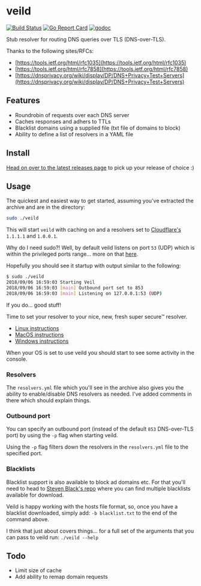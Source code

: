 # veild

[![Build Status](https://github.com/jamesduncombe/veild/actions/workflows/build.yml/badge.svg)](https://github.com/jamesduncombe/veild/actions) [![Go Report Card](https://goreportcard.com/badge/github.com/jamesduncombe/veild)](https://goreportcard.com/report/github.com/jamesduncombe/veild) [![godoc](https://img.shields.io/badge/godoc-reference-blue.svg)](https://godoc.org/github.com/jamesduncombe/veild)

Stub resolver for routing DNS queries over TLS (DNS-over-TLS).

Thanks to the following sites/RFCs:

- [https://tools.ietf.org/html/rfc1035](https://tools.ietf.org/html/rfc1035)
- [https://tools.ietf.org/html/rfc7858](https://tools.ietf.org/html/rfc7858)
- [https://dnsprivacy.org/wiki/display/DP/DNS+Privacy+Test+Servers](https://dnsprivacy.org/wiki/display/DP/DNS+Privacy+Test+Servers)

## Features

- Roundrobin of requests over each DNS server
- Caches responses and adhers to TTLs
- Blacklist domains using a supplied file (txt file of domains to block)
- Ability to define a list of resolvers in a YAML file

## Install

[Head on over to the latest releases page](https://github.com/jamesduncombe/veild/releases) to pick up your release of choice :)

## Usage

The quickest and easiest way to get started, assuming you've extracted the archive and are in the directory:

```sh
sudo ./veild
```

This will start `veild` with caching on and a resolvers set to [Cloudflare's](https://developers.cloudflare.com/1.1.1.1/dns-over-tls/) `1.1.1.1` and `1.0.0.1`.

Why do I need sudo?! Well, by default veild listens on port `53` (UDP) which is within the privileged ports range... more on that [here](https://www.w3.org/Daemon/User/Installation/PrivilegedPorts.html).

Hopefully you should see it startup with output similar to the following:

```sh
$ sudo ./veild
2018/09/06 16:59:03 Starting Veil
2018/09/06 16:59:03 [main] Outbound port set to 853
2018/09/06 16:59:03 [main] Listening on 127.0.0.1:53 (UDP)
```

If you do... good stuff!

Time to set your resolver to your nice, new, fresh super secure™ resolver.

- [Linux instructions](https://www.techrepublic.com/article/how-to-set-dns-nameservers-in-ubuntu-server-18-04/)
- [MacOS instructions](http://osxdaily.com/2015/12/05/change-dns-server-settings-mac-os-x/)
- [Windows instructions](https://www.lifewire.com/how-to-change-dns-servers-in-windows-2626242)

When your OS is set to use veild you should start to see some activity in the console.

### Resolvers

The `resolvers.yml` file which you'll see in the archive also gives you the ability to enable/disable DNS resolvers as needed. I've added comments in there which should explain things.

### Outbound port

You can specify an outbound port (instead of the default `853` DNS-over-TLS port) by using the `-p` flag when starting veild.

Using the `-p` flag filters down the resolvers in the `resolvers.yml` file to the specified port.

### Blacklists

Blacklist support is also available to block ad domains etc. For that you'll need to head to [Steven Black's repo](https://github.com/StevenBlack/hosts) where you can find multiple blacklists available for download.

Veild is happy working with the hosts file format, so, once you have a blacklist downloaded, simply add: `-b blacklist.txt` to the end of the command above.


I think that just about covers things... for a full set of the arguments that you can pass to veild run: `./veild --help`

## Todo

- Limit size of cache
- Add ability to remap domain requests
